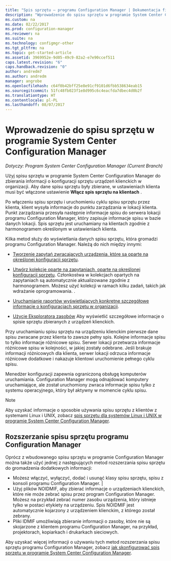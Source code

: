 ```yaml
---
title: "Spis sprzętu — programu Configuration Manager | Dokumentacja firmy Microsoft"
description: "Wprowadzenie do spisu sprzętu w programie System Center Configuration Manager."
ms.custom: na
ms.date: 02/22/2017
ms.prod: configuration-manager
ms.reviewer: na
ms.suite: na
ms.technology: configmgr-other
ms.tgt_pltfrm: na
ms.topic: get-started-article
ms.assetid: 3969952e-9d05-49c9-82a2-e7e90ccef511
caps.latest.revision: "6"
caps.handback.revision: "0"
author: andredm7
ms.author: andredm
manager: angrobe
ms.openlocfilehash: c64f0b42bff25e8e91cf9101d6fbb538634eab15
ms.sourcegitcommit: 51fc48fb023f1e8d995c6c4eacfda7dbec4d0b2f
ms.translationtype: HT
ms.contentlocale: pl-PL
ms.lasthandoff: 08/07/2017
---
```

# <a name="introduction-to-hardware-inventory-in-system-center-configuration-manager"></a>Wprowadzenie do spisu sprzętu w programie System Center Configuration Manager

*Dotyczy: Program System Center Configuration Manager (Current Branch)*

Użyj spisu sprzętu w programie System Center Configuration Manager do zbierania informacji o konfiguracji sprzętu urządzeń klienckich w organizacji. Aby dane spisu sprzętu były zbierane, w ustawieniach klienta musi być włączone ustawienie **Włącz spis sprzętu na klientach** .  

 Po włączeniu spisu sprzętu i uruchomieniu cyklu spisu sprzętu przez klienta, klient wysyła informacje do punktu zarządzania w lokacji klienta. Punkt zarządzania przesyła następnie informacje spisu do serwera lokacji programu Configuration Manager, który zapisuje informacje spisu w bazie danych lokacji. Spis sprzętu jest uruchamiany na klientach zgodnie z harmonogramem określonym w ustawieniach klienta.  

 Kilka metod służy do wyświetlania danych spisu sprzętu, która gromadzi programu Configuration Manager. Należą do nich między innymi:  

-   [Tworzenie zapytań zwracających urządzenia, które są oparte na określonej konfiguracji sprzętu](../../../../core/servers/manage/queries-technical-reference.md).  

-   [Utwórz kolekcje oparte na zapytaniach, oparte na określonej konfiguracji sprzętu](../../../../core/clients/manage/collections/introduction-to-collections.md). Członkostwa w kolekcjach opartych na zapytaniach są automatycznie aktualizowane zgodnie z harmonogramem. Możesz użyć kolekcji w ramach kilku zadań, takich jak wdrażanie oprogramowania. .  

-   [Uruchamianie raportów wyświetlających konkretne szczegółowe informacje o konfiguracjach sprzętu w organizacji](../../../../core/servers/manage/reporting.md).   

-   [Użycie Eksploratora zasobów](../../../../core/clients/manage/inventory/use-resource-explorer-to-view-hardware-inventory.md) Aby wyświetlić szczegółowe informacje o spisie sprzętu zbieranych z urządzeń klienckich.   

 Przy uruchamianiu spisu sprzętu na urządzeniu klienckim pierwsze dane spisu zwracane przez klienta to zawsze pełny spis. Kolejne informacje spisu to tylko informacje różnicowe spisu. Serwer lokacji przetwarza informacje różnicowe spisu w kolejności, w jakiej zostały odebrane. Jeśli brakuje informacji różnicowych dla klienta, serwer lokacji odrzuca informacje różnicowe dodatkowe i nakazuje klientowi uruchomienie pełnego cyklu spisu.  

 Menedżer konfiguracji zapewnia ograniczoną obsługę komputerów uruchamiania. Configuration Manager mogą odnajdować komputery uruchamiające, ale został uruchomiony zwraca informacje spisu tylko z systemu operacyjnego, który był aktywny w momencie cyklu spisu.  

> [!NOTE]  
>  Aby uzyskać informacje o sposobie używania spisu sprzętu z klientów z systemami Linux i UNIX, zobacz [spis sprzętu dla systemów Linux i UNIX w programie System Center Configuration Manager](../../../../core/clients/manage/inventory/hardware-inventory-for-linux-and-unix.md).  

## <a name="extending-configuration-manager-hardware-inventory"></a>Rozszerzanie spisu sprzętu programu Configuration Manager  
 Oprócz z wbudowanego spisu sprzętu w programie Configuration Manager można także użyć jednej z następujących metod rozszerzania spisu sprzętu do gromadzenia dodatkowych informacji:  

- Możesz włączyć, wyłączyć, dodać i usunąć klasy spisu sprzętu, spisu z konsoli programu Configuration Manager. |  
- Użyj plików NOIDMIF, aby zbierać informacje o urządzeniach klienckich, które nie może zebrać spisu przez program Configuration Manager. Możesz na przykład zebrać numer zasobu urządzenia, który istnieje tylko w postaci etykiety na urządzeniu. Spis NOIDMIF jest automatycznie kojarzony z urządzeniem klienckim, z którego został zebrany.  
- Pliki IDMIF umożliwiają zbieranie informacji o zasoby, które nie są skojarzone z klientem programu Configuration Manager, na przykład, projektorach, kopiarkach i drukarkach sieciowych.  

 Aby uzyskać więcej informacji o używaniu tych metod rozszerzania spisu sprzętu programu Configuration Manager, zobacz [jak skonfigurować spis sprzętu w programie System Center Configuration Manager](../../../../core/clients/manage/inventory/configure-hardware-inventory.md).  
